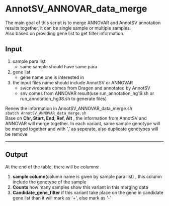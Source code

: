 # AnnotSV_ANNOVAR_data_merge
The main goal of this script is to merge ANNOVAR and AnnotSV annotation results together, it can be single sample or multiple samples. <br>
Also based on providing gene list to get filter information.

## Input
1. sample para list
   * same sample should have same para 
3. gene list
   * gene name one is interested in
4. the input files name should include AnnotSV or ANNOVAR
   * sv/cnv/repeats comes from Dragen and annotated by AnnotSV 
   * snv comes from ANNOVAR result(use run_annotation_hg19.sh or run_annotation_hg38.sh to generate files)

Renew the information in AnnotSV_ANNOVAR_data_merge.sh <br>
`sbatch AnnotSV_ANNOVAR_data_merge.sh` <br>
Base on **Chr, Start, End, Ref, Alt** , the information from AnnotSV and ANNOVAR will merge together. In each variant, same sample genotype will be merged together and  with ',' as seperate, also duplicate genotypes will be remove.
***
## Output

At the end of the table, there will be columns:
1. **sample column**(column name is given by sample para list) , this column include the genotype of the sample
2. **Counts** how many samples show this variant in this merging data
3. **Candidate_gene_filter** if this variant take place on the gene in candidate gene list than it will mark as '+', else mark as '-'


